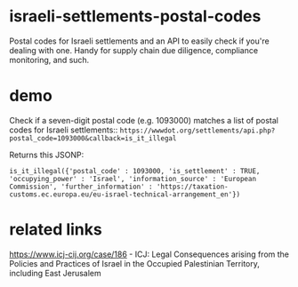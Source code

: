 # israeli-settlements-postal-codes
Postal codes for Israeli settlements and an API to easily check if you're dealing with one. Handy for supply chain due diligence, compliance monitoring, and such.

# demo
Check if a seven-digit postal code (e.g. 1093000) matches a list of postal codes for Israeli settlements:: 
`https://wwwdot.org/settlements/api.php?postal_code=1093000&callback=is_it_illegal`

Returns this JSONP:

`is_it_illegal({'postal_code' : 1093000, 'is_settlement' : TRUE, 'occupying_power' : 'Israel', 'information_source' : 'European Commission', 'further_information' : 'https://taxation-customs.ec.europa.eu/eu-israel-technical-arrangement_en'})`

# related links

https://www.icj-cij.org/case/186 - ICJ: Legal Consequences arising from the Policies and Practices of Israel in the Occupied Palestinian Territory, including East Jerusalem
